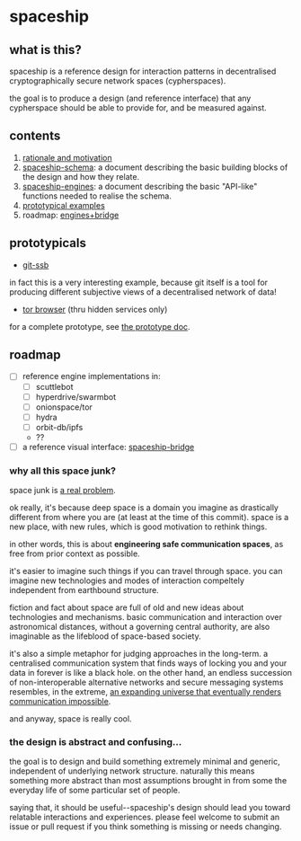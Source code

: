 # spaceship


## what is this?

spaceship is a reference design for interaction patterns in decentralised
cryptographically secure network spaces (cypherspaces).

the goal is to produce a design (and reference interface) that any cypherspace
should be able to provide for, and be measured against.

## contents

1. [rationale and motivation](./rationale.md)
2. [spaceship-schema](./spaceship-schema.md): a document describing the basic
  building blocks of the design and how they relate.
3. [spaceship-engines](./spaceship-engines.md): a document describing the basic
  "API-like" functions needed to realise the schema.
4. [prototypical examples](#prototypicals)
5. roadmap: [engines+bridge](#roadmap)


## prototypicals

- [git-ssb](https://github.com/clehner/git-ssb)

in fact this is a very interesting example, because git itself is a tool for
producing different subjective views of a decentralised network of data!

- [tor browser]() (thru hidden services only)

for a complete prototype, see [the prototype doc]().

## roadmap

- [ ] reference engine implementations in:
    - [ ] scuttlebot
    - [ ] hyperdrive/swarmbot
    - [ ] onionspace/tor
    - [ ] hydra
    - [ ] orbit-db/ipfs
    - ??
- [ ] a reference visual interface:
  [spaceship-bridge](https://github.com/du5t/spaceship-bridge)

### why all this space junk?

space junk is [a real problem](https://en.wikipedia.org/wiki/Space_debris).

ok really, it's because deep space is a domain you imagine as drastically
different from where you are (at least at the time of this commit). space is a
new place, with new rules, which is good motivation to rethink things.

in other words, this is about **engineering safe communication spaces**, as free
from prior context as possible.

it's easier to imagine such things if you can travel through space. you can
imagine new technologies and modes of interaction compeltely independent from
earthbound structure.

fiction and fact about space are full of old and new ideas about technologies
and mechanisms. basic communication and interaction over astronomical distances,
without a governing central authority, are also imaginable as the lifeblood of
space-based society.

it's also a simple metaphor for judging approaches in the long-term. a
centralised communication system that finds ways of locking you and your data in
forever is like a black hole. on the other hand, an endless succession of
non-interoperable alternative networks and secure messaging systems resembles,
in the extreme,
[an expanding universe that eventually renders communication impossible](https://en.wikipedia.org/wiki/Big_Rip).

and anyway, space is really cool.

### the design is abstract and confusing...

the goal is to design and build something extremely minimal and generic,
independent of underlying network structure. naturally this means something more
abstract than most assumptions brought in from some the everyday life of some
particular set of people.

saying that, it should be useful--spaceship's design should lead you toward
relatable interactions and experiences. please feel welcome to submit an issue
or pull request if you think something is missing or needs changing.
